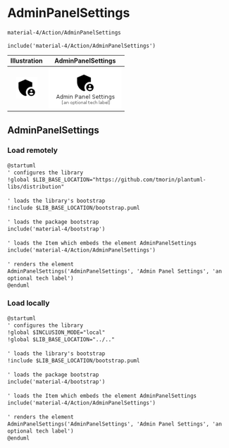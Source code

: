 # AdminPanelSettings


```text
material-4/Action/AdminPanelSettings
```

```text
include('material-4/Action/AdminPanelSettings')
```



| Illustration | AdminPanelSettings |
| :---: | :---: |
| ![illustration for Illustration](../../material-4/Action/AdminPanelSettings.png) | ![illustration for AdminPanelSettings](../../material-4/Action/AdminPanelSettings.Local.png) |




## AdminPanelSettings

### Load remotely
```plantuml
@startuml
' configures the library
!global $LIB_BASE_LOCATION="https://github.com/tmorin/plantuml-libs/distribution"

' loads the library's bootstrap
!include $LIB_BASE_LOCATION/bootstrap.puml

' loads the package bootstrap
include('material-4/bootstrap')

' loads the Item which embeds the element AdminPanelSettings
include('material-4/Action/AdminPanelSettings')

' renders the element
AdminPanelSettings('AdminPanelSettings', 'Admin Panel Settings', 'an optional tech label')
@enduml
```

### Load locally
```plantuml
@startuml
' configures the library
!global $INCLUSION_MODE="local"
!global $LIB_BASE_LOCATION="../.."

' loads the library's bootstrap
!include $LIB_BASE_LOCATION/bootstrap.puml

' loads the package bootstrap
include('material-4/bootstrap')

' loads the Item which embeds the element AdminPanelSettings
include('material-4/Action/AdminPanelSettings')

' renders the element
AdminPanelSettings('AdminPanelSettings', 'Admin Panel Settings', 'an optional tech label')
@enduml
```

